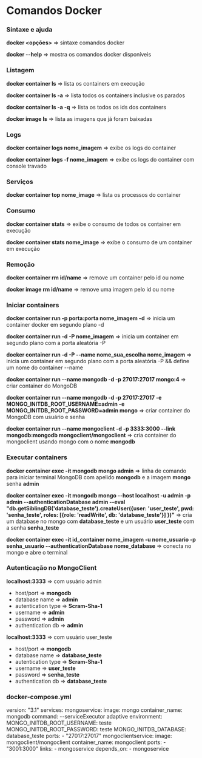 # Comandos Docker


### Sintaxe e ajuda
__docker <comando> <subcomando> <opções>__ => sintaxe comandos docker

__docker --help__ => mostra os comandos docker disponíveis 


### Listagem

__docker container ls__ => lista os containers em execução

__docker container ls -a__ => lista todos os containers inclusive os parados

__docker container ls -a -q__ => lista os todos os ids dos containers

__docker image ls__ => lista as imagens que já foram baixadas


### Logs

__docker container logs nome_imagem__ => exibe os logs do container

__docker container logs -f nome_imagem__ => exibe os logs do container com console travado


### Serviços

__docker container top nome_image__ => lista os processos do container


### Consumo

__docker container stats__ => exibe o consumo de todos os container em execução

__docker container stats nome_image__ => exibe o consumo de um container em execução


### Remoção

__docker container rm id/name__ => remove um container pelo id ou nome

__docker image rm id/name__ => remove uma imagem pelo id ou nome


### Iniciar containers

__docker container run -p porta:porta nome_imagem -d__ => inicia um container docker em segundo plano -d

__docker container run -d -P nome_imagem__ => inicia um container em segundo plano com a porta aleatória -P

__docker container run -d -P --name nome_sua_escolha nome_imagem__ => inicia um container em segundo plano com a porta aleatória -P && define um nome do container --name

__docker container run --name mongodb -d -p 27017:27017 mongo:4__ => criar container do MongoDB

__docker container run --name mongodb -d -p 27017:27017 -e MONGO_INITDB_ROOT_USERNAME=admin -e MONGO_INITDB_ROOT_PASSWORD=admin mongo__ => criar container do MongoDB com usuário e senha

__docker container run --name mongoclient -d -p 3333:3000 --link mongodb:mongodb mongoclient/mongoclient__ => cria container do mongoclient usando mongo com o nome __mongodb__ 


### Executar containers

__docker container exec -it mongodb mongo admin__ => linha de comando para iniciar terminal MongoDB com apelido __mongodb__ e a imagem __mongo__ senha __admin__

__docker container exec -it mongodb mongo --host localhost -u admin -p admin --authenticationDatabase admin --eval "db.getSiblingDB('database_teste').createUser({user: 'user_teste', pwd: 'senha_teste', roles: [{role: 'readWrite', db: 'database_teste'}] })"__ => cria um database no mongo com __database_teste__ e um usuário __user_teste__ com a senha __senha_teste__

__docker container exec -it id_container nome_imagem -u nome_usuario -p senha_usuario --authenticationDatabase nome_database__ => conecta no mongo e abre o terminal


### Autenticação no MongoClient

__localhost:3333__ => com usuário admin
- host/port => __mongodb__
- database name => __admin__
- autentication type => __Scram-Sha-1__
- username => __admin__
- password => __admin__
- authentication db => __admin__

__localhost:3333__ => com usuário user_teste
- host/port => __mongodb__
- database name => __database_teste__
- autentication type => __Scram-Sha-1__
- username => __user_teste__
- password => __senha_teste__
- authentication db => __database_teste__


### docker-compose.yml

version: "3.1"
services:
  mongoservice: 
    image: mongo
    container_name: mongodb
    command: --serviceExecutor adaptive
    environment:
      MONGO_INITDB_ROOT_USERNAME: teste
      MONGO_INITDB_ROOT_PASSWORD: teste
      MONGO_INITDB_DATABASE: database_teste
    ports:
      - "27017:27017"
  mongoclientservice:
    image: mongoclient/mongoclient
    container_name: mongoclient
    ports:
      - "3001:3000"
    links:
      - mongoservice
    depends_on:
      - mongoservice